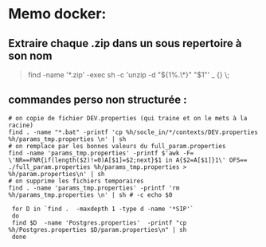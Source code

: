 # Memo docker:

## Extraire chaque .zip dans un sous repertoire à son nom
> find -name '\*.zip' -exec sh -c 'unzip -d "${1%.\*}" "$1"' _ {} \\;



## commandes perso non structurée :

```shell
# on copie de fichier DEV.properties (qui traine et on le mets à la racine)
find . -name "*.bat" -printf 'cp %h/socle_in/*/contexts/DEV.properties  %h/params_tmp.properties \n' | sh
# on remplace par les bonnes valeurs du full_param.properties
find -name 'params_tmp.properties' -printf $'awk -F= \'NR==FNR{if(length($2)!=0)A[$1]=$2;next}$1 in A{$2=A[$1]}1\' OFS==  ./full_param.properties %h/params_tmp.properties > %h/param.properties\n' | sh
# on supprime les fichiers temporaires
find . -name 'params_tmp.properties' -printf 'rm %h/params_tmp.properties \n' | sh # -c echo $0
```

```shell
 for D in `find .  -maxdepth 1 -type d -name '*SIP'`
 do
 find $D  -name 'Postgres.properties'  -printf "cp %h/Postgres.properties $D/param.properties\n" | sh
 done
```
